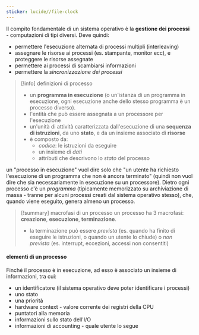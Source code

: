 ```yaml
---
sticker: lucide//file-clock
---
```

Il compito fondamentale di un sistema operativo è la **gestione dei processi** - computazioni di tipi diversi.
Deve quindi: 
- permettere l'esecuzione alternata di processi multipli (interleaving)
- assegnare le risorse ai processi (es. stampante, monitor ecc), e proteggere le risorse assegnate
- permettere ai processi di scambiarsi informazioni
- permettere la *sincronizzazione dei processi*

>[!info] definizioni di processo
>- un **programma in esecuzione** (o un'istanza di un programma in esecuzione, ogni esecuzione anche dello stesso programma è un processo diverso).
>- l'entità che può essere assegnata a un processore per l'esecuzione
>- un'unità di attività caratterizzata dall'esecuzione di una **sequenza di istruzioni**, da uno **stato**, e da un insieme associato di **risorse**
>- è composto da:
>	- *codice*: le istruzioni da eseguire
>	- un insieme di *dati*
>	- attributi che descrivono lo *stato* del processo

un "processo in esecuzione" vuol dire solo che "un utente ha richiesto l'esecuzione di un programma che non è ancora terminato" (quindi non vuol dire che sia necessariamente in esecuzione su un processore).
Dietro ogni processo c'è un *programma* (tipicamente memorizzato su archiviazione di massa - tranne per alcuni processi creati dal sistema operativo stesso), che, quando viene eseguito, genera almeno un processo.

>[!summary] macrofasi di un processo
>un processo ha 3 macrofasi: **creazione**, **esecuzione**, **terminazione**.
>- la terminazione può essere *prevista* (es. quando ha finito di eseguire le istruzioni, o quando un utente lo chiude) o *non prevista* (es. interrupt, eccezioni, accessi non consentiti)

#### elementi di un processo
Finché il processo è in esecuzione, ad esso è associato un insieme di informazioni, tra cui: 
- un identificatore (il sistema operativo deve poter identificare i processi)
- uno stato
- una priorità
- hardware context - valore corrente dei registri della CPU
- puntatori alla memoria
- informazioni sullo stato dell'I/O
- informazioni di accounting - quale utente lo segue